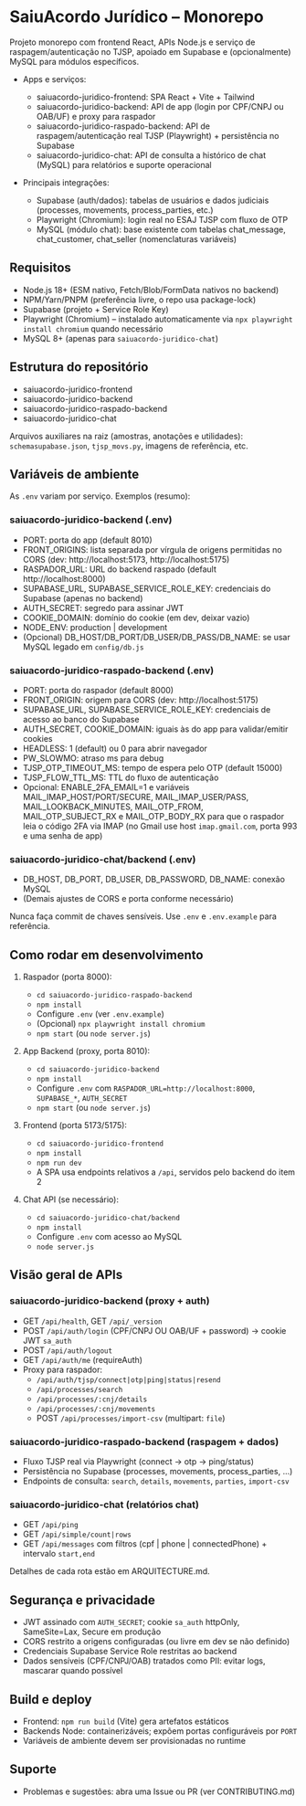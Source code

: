 # SaiuAcordo Jurídico – Monorepo

Projeto monorepo com frontend React, APIs Node.js e serviço de raspagem/autenticação no TJSP, apoiado em Supabase e (opcionalmente) MySQL para módulos específicos.

- Apps e serviços:
  - saiuacordo-juridico-frontend: SPA React + Vite + Tailwind
  - saiuacordo-juridico-backend: API de app (login por CPF/CNPJ ou OAB/UF) e proxy para raspador
  - saiuacordo-juridico-raspado-backend: API de raspagem/autenticação real TJSP (Playwright) + persistência no Supabase
  - saiuacordo-juridico-chat: API de consulta a histórico de chat (MySQL) para relatórios e suporte operacional

- Principais integrações:
  - Supabase (auth/dados): tabelas de usuários e dados judiciais (processes, movements, process_parties, etc.)
  - Playwright (Chromium): login real no ESAJ TJSP com fluxo de OTP
  - MySQL (módulo chat): base existente com tabelas chat_message, chat_customer, chat_seller (nomenclaturas variáveis)

## Requisitos
- Node.js 18+ (ESM nativo, Fetch/Blob/FormData nativos no backend)
- NPM/Yarn/PNPM (preferência livre, o repo usa package-lock)
- Supabase (projeto + Service Role Key)
- Playwright (Chromium) – instalado automaticamente via `npx playwright install chromium` quando necessário
- MySQL 8+ (apenas para `saiuacordo-juridico-chat`)

## Estrutura do repositório
- saiuacordo-juridico-frontend
- saiuacordo-juridico-backend
- saiuacordo-juridico-raspado-backend
- saiuacordo-juridico-chat

Arquivos auxiliares na raiz (amostras, anotações e utilidades): `schemasupabase.json`, `tjsp_movs.py`, imagens de referência, etc.

## Variáveis de ambiente
As `.env` variam por serviço. Exemplos (resumo):

### saiuacordo-juridico-backend (.env)
- PORT: porta do app (default 8010)
- FRONT_ORIGINS: lista separada por vírgula de origens permitidas no CORS (dev: http://localhost:5173, http://localhost:5175)
- RASPADOR_URL: URL do backend raspado (default http://localhost:8000)
- SUPABASE_URL, SUPABASE_SERVICE_ROLE_KEY: credenciais do Supabase (apenas no backend)
- AUTH_SECRET: segredo para assinar JWT
- COOKIE_DOMAIN: domínio do cookie (em dev, deixar vazio)
- NODE_ENV: production | development
- (Opcional) DB_HOST/DB_PORT/DB_USER/DB_PASS/DB_NAME: se usar MySQL legado em `config/db.js`

### saiuacordo-juridico-raspado-backend (.env)
- PORT: porta do raspador (default 8000)
- FRONT_ORIGIN: origem para CORS (dev: http://localhost:5175)
- SUPABASE_URL, SUPABASE_SERVICE_ROLE_KEY: credenciais de acesso ao banco do Supabase
- AUTH_SECRET, COOKIE_DOMAIN: iguais às do app para validar/emitir cookies
- HEADLESS: 1 (default) ou 0 para abrir navegador
- PW_SLOWMO: atraso ms para debug
- TJSP_OTP_TIMEOUT_MS: tempo de espera pelo OTP (default 15000)
- TJSP_FLOW_TTL_MS: TTL do fluxo de autenticação
- Opcional: ENABLE_2FA_EMAIL=1 e variáveis MAIL_IMAP_HOST/PORT/SECURE, MAIL_IMAP_USER/PASS,
  MAIL_LOOKBACK_MINUTES, MAIL_OTP_FROM, MAIL_OTP_SUBJECT_RX e MAIL_OTP_BODY_RX para que o
  raspador leia o código 2FA via IMAP (no Gmail use host `imap.gmail.com`, porta 993 e uma
  senha de app)

### saiuacordo-juridico-chat/backend (.env)
- DB_HOST, DB_PORT, DB_USER, DB_PASSWORD, DB_NAME: conexão MySQL
- (Demais ajustes de CORS e porta conforme necessário)

Nunca faça commit de chaves sensíveis. Use `.env` e `.env.example` para referência.

## Como rodar em desenvolvimento
1) Raspador (porta 8000):
   - `cd saiuacordo-juridico-raspado-backend`
   - `npm install`
   - Configure `.env` (ver `.env.example`)
   - (Opcional) `npx playwright install chromium`
   - `npm start` (ou `node server.js`)

2) App Backend (proxy, porta 8010):
   - `cd saiuacordo-juridico-backend`
   - `npm install`
   - Configure `.env` com `RASPADOR_URL=http://localhost:8000`, `SUPABASE_*`, `AUTH_SECRET`
   - `npm start` (ou `node server.js`)

3) Frontend (porta 5173/5175):
   - `cd saiuacordo-juridico-frontend`
   - `npm install`
   - `npm run dev`
   - A SPA usa endpoints relativos a `/api`, servidos pelo backend do item 2

4) Chat API (se necessário):
   - `cd saiuacordo-juridico-chat/backend`
   - `npm install`
   - Configure `.env` com acesso ao MySQL
   - `node server.js`

## Visão geral de APIs
### saiuacordo-juridico-backend (proxy + auth)
- GET `/api/health`, GET `/api/_version`
- POST `/api/auth/login` (CPF/CNPJ OU OAB/UF + password) → cookie JWT `sa_auth`
- POST `/api/auth/logout`
- GET `/api/auth/me` (requireAuth)
- Proxy para raspador:
  - `/api/auth/tjsp/connect|otp|ping|status|resend`
  - `/api/processes/search`
  - `/api/processes/:cnj/details`
  - `/api/processes/:cnj/movements`
  - POST `/api/processes/import-csv` (multipart: `file`)

### saiuacordo-juridico-raspado-backend (raspagem + dados)
- Fluxo TJSP real via Playwright (connect → otp → ping/status)
- Persistência no Supabase (processes, movements, process_parties, ...)
- Endpoints de consulta: `search`, `details`, `movements`, `parties`, `import-csv`

### saiuacordo-juridico-chat (relatórios chat)
- GET `/api/ping`
- GET `/api/simple/count|rows`
- GET `/api/messages` com filtros (cpf | phone | connectedPhone) + intervalo `start,end`

Detalhes de cada rota estão em ARQUITECTURE.md.

## Segurança e privacidade
- JWT assinado com `AUTH_SECRET`; cookie `sa_auth` httpOnly, SameSite=Lax, Secure em produção
- CORS restrito a origens configuradas (ou livre em dev se não definido)
- Credenciais Supabase Service Role restritas ao backend
- Dados sensíveis (CPF/CNPJ/OAB) tratados como PII: evitar logs, mascarar quando possível

## Build e deploy
- Frontend: `npm run build` (Vite) gera artefatos estáticos
- Backends Node: containerizáveis; expõem portas configuráveis por `PORT`
- Variáveis de ambiente devem ser provisionadas no runtime

## Suporte
- Problemas e sugestões: abra uma Issue ou PR (ver CONTRIBUTING.md)

